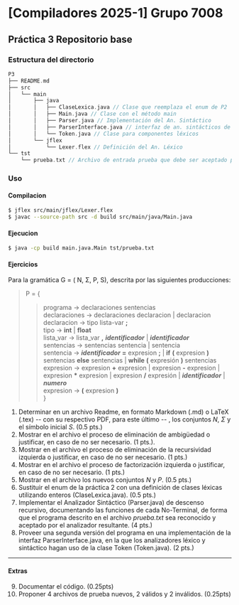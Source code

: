 # [Compiladores 2025-1] Grupo 7008 
## Práctica 3 Repositorio base


### Estructura del directorio
```c++
P3
├── README.md
├── src
│   └── main
│       ├── java
│       │   ├── ClaseLexica.java // Clase que reemplaza el enum de P2
│       │   ├── Main.java // Clase con el método main
│       │   ├── Parser.java // Implementación del An. Sintáctico
│       │   ├── ParserInterface.java // interfaz de an. sintácticos de descenso recursivo
│       │   └── Token.java // Clase para componentes léxicos
│       └── jflex
│           └── Lexer.flex // Definición del An. Léxico
└── tst
    └── prueba.txt // Archivo de entrada prueba que debe ser aceptado por el parser

```

### Uso

#### Compilacion

```bash
$ jflex src/main/jflex/Lexer.flex
$ javac --source-path src -d build src/main/java/Main.java
```

#### Ejecucion

```bash
$ java -cp build main.java.Main tst/prueba.txt  
```

#### Ejercicios
Para la gramática G = ( N, Σ, P, S), descrita por las siguientes producciones: 
> P = {
>> programa → declaraciones sentencias <br>
>> declaraciones → declaraciones declaracion | declaracion <br>
>> declaracion → tipo lista-var **;** <br>
>> tipo → **int** | **float** <br>
>> lista_var → lista_var **,** _**identificador**_ | _**identificador**_ <br>
>> sentencias → sentencias sentencia | sentencia <br>
>> sentencia → _**identificador**_ **=** expresion **;** | **if** **(** expresion **)** sentencias **else** sentencias | **while** **(** expresión **)** sentencias <br>
>> expresion → expresion **+** expresion | expresion **-** expresion | expresion __\*__ expresion | expresion **/** expresión | _**identificador**_ | **_numero_** <br>
>> expresion → **(** expresion **)** <br>
}


1. Determinar en un archivo Readme, en formato Markdown (.md) o LaTeX (.tex) -- con su respectivo PDF, para este último -- , los conjuntos _N_, _Σ_ y el símbolo inicial _S_.  (0.5 pts.)
2. Mostrar en el archivo el proceso de eliminación de ambigüedad o justificar, en caso de no ser necesario. (1 pts.).
3. Mostrar en el archivo el proceso de eliminación de la recursividad izquierda o justificar, en caso de no ser necesario. (1 pts.)
4. Mostrar en el archivo el proceso de factorización izquierda o justificar, en caso de no ser necesario. (1 pts.)
5. Mostrar en el archivo los nuevos conjuntos _N_ y _P_. (0.5 pts.)
6. Sustituir el enum de la práctica 2 con una definición de clases léxicas utilizando enteros (ClaseLexica.java). (0.5 pts.)
7. Implementar el Analizador Sintáctico (Parser.java) de descenso recursivo, documentando las funciones de cada No-Terminal, de forma que el programa descrito en el archivo _prueba.txt_ sea reconocido y aceptado por el analizador resultante. (4 pts.)
8. Proveer una segunda versión del programa en una implementación de la interfaz ParserInterface.java, en la que los analizadores léxico y sintáctico hagan uso de la clase Token (Token.java). (2 pts.)

---
#### Extras

9. Documentar el código. (0.25pts)
10. Proponer 4 archivos de prueba nuevos, 2 válidos y 2 inválidos. (0.25pts)
